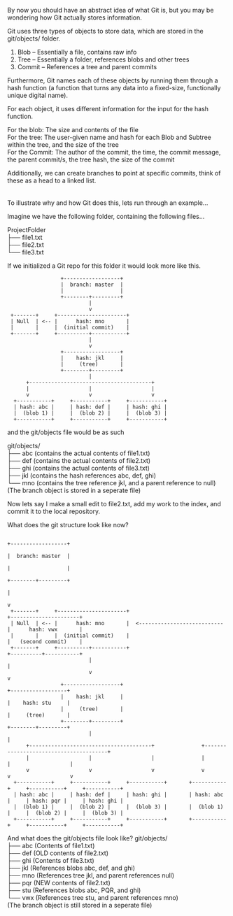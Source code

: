 By now you should have an abstract idea of what Git is, but you may be wondering how Git actually stores information.

Git uses three types of objects to store data, which are stored in the git/objects/ folder.

1. Blob – Essentially a file, contains raw info
2. Tree – Essentially a folder, references blobs and other trees
3. Commit – References a tree and parent commits 

Furthermore, Git names each of these objects by running them through a hash function (a function that turns any data into a fixed-size, functionally unique digital name).

For each object, it uses different information for the input for the hash function.

For the blob: The size and contents of the file</br>For the tree: The user-given name and hash for each Blob and Subtree within the tree, and the size of the tree</br>For the Commit: The author of the commit, the time, the commit message, the parent commit/s, the tree hash, the size of the commit

Additionally, we can create branches to point at specific commits, think of these as a head to a linked list.
</br></br></br>
To illustrate why and how Git does this, lets run through an example...

Imagine we have the following folder, containing the following files...

ProjectFolder</br>
├── file1.txt</br>
├── file2.txt</br>
└── file3.txt

If we initialized a Git repo for this folder it would look more like this.

```
                 +------------------+
                 |  branch: master  |
                 |                  |
                 +--------+---------+
                          |
                          v
 +-------+     +----------------------+
 | Null  | <-- |      hash: mno       |
 |       |     |  (initial commit)    |
 +-------+     +----------+-----------+
                          |
                          v
                 +------------------+
                 |    hash: jkl     |
                 |     (tree)       |
                 +--------+---------+
                          |
      +---------------------------------------+
      |                   |                   |
      v                   v                   v
  +-----------+     +-----------+     +-----------+
  | hash: abc |     | hash: def |     | hash: ghi |
  |  (blob 1) |     |  (blob 2) |     |  (blob 3) |
  +-----------+     +-----------+     +-----------+
```
and the git/objects file would be as such

git/objects/</br>
├── abc (contains the actual contents of file1.txt)</br> 
├── def (contains the actual contents of file2.txt)</br>
├── ghi (contains the actual contents of file3.txt)</br>
├── jkl (contains the hash references abc, def, ghi)</br>
└── mno (contains the tree reference jkl, and a parent reference to null)</br>
(The branch object is stored in a seperate file)

Now lets say I make a small edit to file2.txt, add my work to the index, and commit it to the local repository.

What does the git structure look like now?


```
                                                                         +------------------+
                                                                         |  branch: master  |
                                                                         |                  |
                                                                         +--------+---------+
                                                                                  |
                                                                                  v
 +-------+     +----------------------+                                +----------------------+
 | Null  | <-- |      hash: mno       |  <---------------------------  |      hash: vwx       |
 |       |     |  (initial commit)    |                                |   (second commit)    |
 +-------+     +----------+-----------+                                +----------+-----------+
                          |                                                       |
                          v                                                       v
                 +------------------+                                    +------------------+
                 |    hash: jkl     |                                    |    hash: stu     |
                 |     (tree)       |                                    |     (tree)       |
                 +--------+---------+                                    +--------+---------+
                          |                                                       |
      +---------------------------------------+               +---------------------------------------+
      |                   |                   |               |                   |                   |
      v                   v                   v               v                   v                   v
  +-----------+     +-----------+     +-----------+       +-----------+     +-----------+     +-----------+
  | hash: abc |     | hash: def |     | hash: ghi |       | hash: abc |     | hash: pqr |     | hash: ghi |
  |  (blob 1) |     |  (blob 2) |     |  (blob 3) |       |  (blob 1) |     |  (blob 2) |     |  (blob 3) |
  +-----------+     +-----------+     +-----------+       +-----------+     +-----------+     +-----------+
```
And what does the git/objects file look like?
git/objects/</br>
├── abc (Contents of file1.txt)</br> 
├── def (OLD contents of file2.txt)</br>
├── ghi (Contents of file3.txt)</br>
├── jkl (References blobs abc, def, and ghi)</br>
├── mno (References tree jkl, and parent references null)</br>
├── pqr (NEW contents of file2.txt)</br>
├── stu (References blobs abc, PQR, and ghi)</br>
└── vwx (References tree stu, and parent references mno)</br>
(The branch object is still stored in a seperate file)
